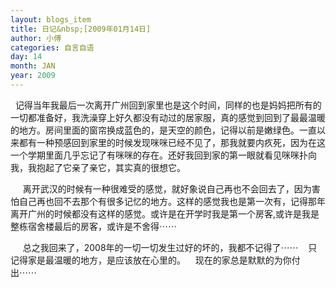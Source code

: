 ```yaml
---
layout: blogs_item
title: 日记&nbsp;[2009年01月14日]
author: 小傅
categories: 自言自语
day: 14
month: JAN
year: 2009
---
```




&nbsp;
记得当年我最后一次离开广州回到家里也是这个时间，同样的也是妈妈把所有的一切都准备好，我洗澡穿上好久都没有动过的居家服，真的感觉到回到了最最温暖的地方。房间里面的窗帘换成蓝色的，是天空的颜色，记得以前是嫩绿色。一直以来都有一种预感回到家里的时候发现咪咪已经不见了，那我就要内疚死，因为在这一个学期里面几乎忘记了有咪咪的存在。还好我回到家的第一眼就看见咪咪扑向我，我抱起了它亲了亲它，其实真的很想它。

&nbsp;
&nbsp;&nbsp;
离开武汉的时候有一种很难受的感觉，就好象说自己再也不会回去了，因为害怕自己再也回不去那个有很多记忆的地方。这样的感觉我也是第一次有，记得那年离开广州的时候都没有这样的感觉。或许是在开学时我是第一个房客,或许是我是整栋宿舍楼最后的房客，或许是不舍得⋯⋯

&nbsp;
&nbsp;&nbsp;
总之我回来了，2008年的一切一切发生过好的坏的，我都不记得了⋯⋯
&nbsp;&nbsp; 只记得家是最温暖的地方，是应该放在心里的。
&nbsp;&nbsp; 现在的家总是默默的为你付出⋯⋯


